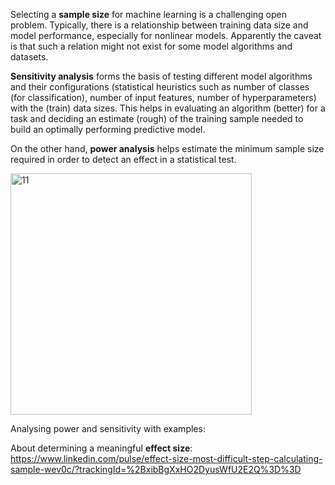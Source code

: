 
Selecting a **sample size** for machine learning is a challenging open problem. Typically, there is a relationship between training data size and model performance, especially for nonlinear models. Apparently the caveat is that such a relation might not exist for some model algorithms and datasets. 

**Sensitivity analysis** forms the basis of testing different model algorithms and their configurations (statistical heuristics such as number of classes (for classification), number of input features, number of hyperparameters) with the (train) data sizes. This helps in evaluating an algorithm (better) for a task and deciding an estimate (rough) of the training sample needed to build an optimally performing predictive model.  




On the other hand, **power analysis** helps estimate the minimum sample size required in order to detect an effect in a statistical test.

<img width="386" alt="11" src="https://github.com/user-attachments/assets/74ca359b-2946-4f47-a4d4-6e40a11af71c" />


Analysing power and sensitivity with examples: 


About determining a meaningful **effect size**: https://www.linkedin.com/pulse/effect-size-most-difficult-step-calculating-sample-wev0c/?trackingId=%2BxibBgXxHO2DyusWfU2E2Q%3D%3D

